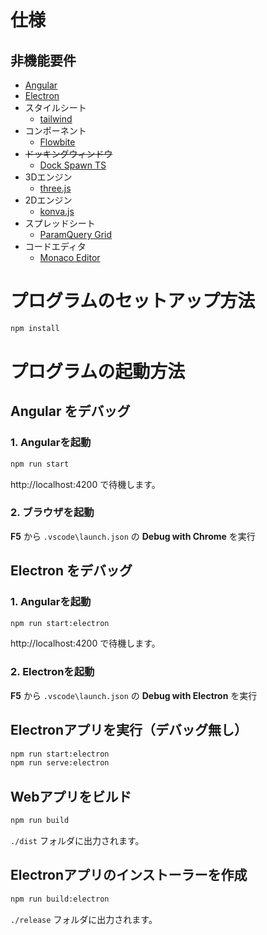 # 仕様

## 非機能要件

- [Angular](https://v18.angular.jp/)
- [Electron](https://www.electronjs.org/ja/docs/latest/)
- スタイルシート
  - [tailwind](https://tailwindui.com)
- コンポーネント
  - [Flowbite](https://flowbite.com/docs/getting-started/quickstart/)
- ~~ドッキングウィンドウ~~
  - [Dock Spawn TS](https://node-projects.github.io/dock-spawn-ts/)
- 3Dエンジン
  - [three.js](https://threejs.org/)
- 2Dエンジン  
  - [konva.js](https://konvajs.org/docs/index.html)
- スプレッドシート
  - [ParamQuery Grid](https://paramquery.com/tutorial)
- コードエディタ
  - [Monaco Editor](https://microsoft.github.io/monaco-editor/)



# プログラムのセットアップ方法

```bash
npm install
```

# プログラムの起動方法

## Angular をデバッグ

### 1. Angularを起動
```bash
npm run start
```
http://localhost:4200 で待機します。

### 2. ブラウザを起動
**F5** から
`.vscode\launch.json` の
**Debug with Chrome** を実行


## Electron をデバッグ

### 1. Angularを起動
```bash
npm run start:electron
```
http://localhost:4200 で待機します。

### 2. Electronを起動
**F5** から
`.vscode\launch.json` の
**Debug with Electron** を実行


## Electronアプリを実行（デバッグ無し）
```bash
npm run start:electron
npm run serve:electron
```

## Webアプリをビルド
```bash
npm run build
```
`./dist` フォルダに出力されます。


## Electronアプリのインストーラーを作成
```bash
npm run build:electron
```
`./release` フォルダに出力されます。

